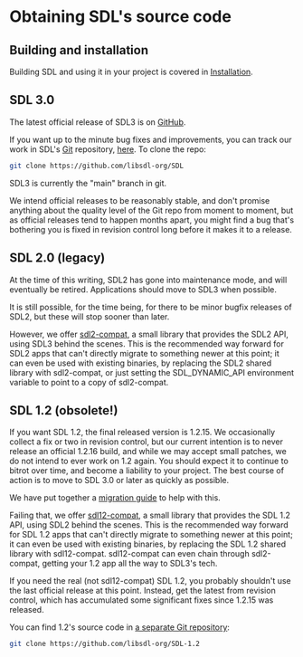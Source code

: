 # Obtaining SDL's source code


## Building and installation

Building SDL and using it in your project is covered in [Installation](https://github.com/libsdl-org/SDL/blob/main/INSTALL.md).

## SDL 3.0

The latest official release of SDL3 is on [GitHub](https://github.com/libsdl-org/SDL/releases).

If you want up to the minute bug fixes and improvements, you can track our work in SDL's [Git](https://git-scm.com) repository, [here](https://github.com/libsdl-org/SDL). To clone the repo:

```bash
git clone https://github.com/libsdl-org/SDL
```

SDL3 is currently the "main" branch in git.

We intend official releases to be reasonably stable, and don't promise anything about the quality level of the Git repo from moment to moment, but as official releases tend to happen months apart, you might find a bug that's bothering you is fixed in revision control long before it makes it to a release.


## SDL 2.0 (legacy)

At the time of this writing, SDL2 has gone into maintenance mode, and will eventually be retired. Applications should move to SDL3 when possible.

It is still possible, for the time being, for there to be minor bugfix releases of SDL2, but these will stop sooner than later.

However, we offer [sdl2-compat](https://github.com/libsdl-org/sdl2-compat), a small library that provides the SDL2 API, using SDL3 behind the scenes. This is the recommended way forward for SDL2 apps that can't directly migrate to something newer at this point; it can even be used with existing binaries, by replacing the SDL2 shared library with sdl2-compat, or just setting the SDL_DYNAMIC_API environment variable to point to a copy of sdl2-compat.


## SDL 1.2 (obsolete!)

If you want SDL 1.2, the final released version is 1.2.15. We occasionally collect a fix or two in revision control, but our current intention is to never release an official 1.2.16 build, and while we may accept small patches, we do not intend to ever work on 1.2 again. You should expect it to continue to bitrot over time, and become a liability to your project. The best course of action is to move to SDL 3.0 or later as quickly as possible.

We have put together a [migration guide](SDL12MigrationGuide) to help with this.

Failing that, we offer [sdl12-compat](https://github.com/libsdl-org/sdl12-compat), a small library that provides the SDL 1.2 API, using SDL2 behind the scenes. This is the recommended way forward for SDL 1.2 apps that can't directly migrate to something newer at this point; it can even be used with existing binaries, by replacing the SDL 1.2 shared library with sdl12-compat. sdl12-compat can even chain through sdl2-compat, getting your 1.2 app all the way to SDL3's tech.

If you need the real (not sdl12-compat) SDL 1.2, you probably shouldn't use the last official release at this point. Instead, get the latest from revision control, which has accumulated some significant fixes since 1.2.15 was released.

You can find 1.2's source code in [a separate Git repository](https://github.com/libsdl-org/SDL-1.2):

```bash
git clone https://github.com/libsdl-org/SDL-1.2
```

